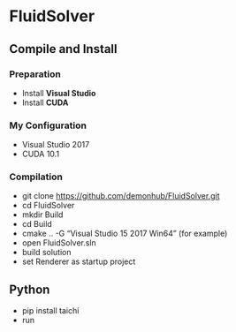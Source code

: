 # FluidSolver

## Compile and Install

### Preparation
- Install **Visual Studio**
- Install **CUDA**

### My Configuration
- Visual Studio 2017
- CUDA 10.1

### Compilation
- git clone https://github.com/demonhub/FluidSolver.git
- cd FluidSolver
- mkdir Build
- cd Build
- cmake .. -G “Visual Studio 15 2017 Win64” (for example)
- open FluidSolver.sln
- build solution
- set Renderer as startup project

## Python
- pip install taichi
- run
